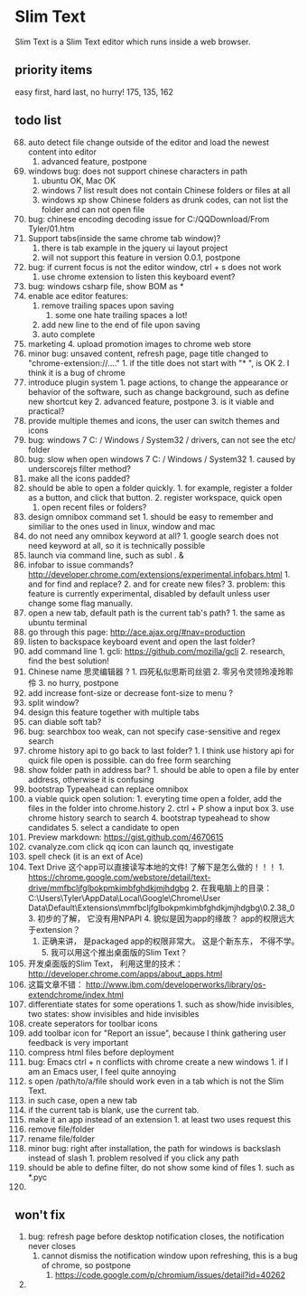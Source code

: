 # Slim Text

Slim Text is a Slim Text editor which runs inside a web browser.


## priority items

easy first, hard last, no hurry!
175, 135, 162


## todo list

68. auto detect file change outside of the editor and load the newest content into editor
    1. advanced feature, postpone
85. windows bug: does not support chinese characters in path
    1. ubuntu OK, Mac OK
    2. windows 7 list result does not contain Chinese folders or files at all
    3. windows xp show Chinese folders as drunk codes, can not list the folder and can not open file
86. bug: chinese encoding decoding issue for C:/QQDownload/From Tyler/01.htm
90. Support tabs(inside the same chrome tab window)?
    1. there is tab example in the jquery ui layout project
    2. will not support this feature in version 0.0.1, postpone
93. bug: if current focus is not the editor window, ctrl + s does not work
    1. use chrome extension to listen this keyboard event?
96. bug: windows csharp file, show BOM as *
97. enable ace editor features:
    1. remove trailing spaces upon saving
        1. some one hate trailing spaces a lot!
    2. add new line to the end of file upon saving
    4. auto complete
99. marketing
    4. upload promotion images to chrome web store
104. minor bug: unsaved content, refresh page, page title changed to "chrome-extension://...."
    1. if the title does not start with "* ", is OK
    2. I think it is a bug of chrome
105. introduce plugin system
    1. page actions, to change the appearance or behavior of the software, such as change background, such as define new shortcut key 
    2. advanced feature, postpone
    3. is it viable and practical?
107. provide multiple themes and icons, the user can switch themes and icons
111. bug: windows 7 C: / Windows / System32 / drivers, can not see the etc/ folder
112. bug: slow when open windows 7 C: / Windows / System32
    1. caused by underscorejs filter method?
115. make all the icons padded?
118. should be able to open a folder quickly.
    1. for example, register a folder as a button, and click that button.
    2. register workspace, quick open
        1. open recent files or folders?
120. design omnibox command set
    1. should be easy to remember and similiar to the ones used in linux, window and mac
123. do not need any omnibox keyword at all?
    1. google search does not need keyword at all, so it is technically possible
125. launch via command line, such as subl . &
132. infobar to issue commands? http://developer.chrome.com/extensions/experimental.infobars.html
    1. and for find and replace?
    2. and for create new files?
    3. problem: this feature is currently experimental, disabled by default unless user change some flag manually.
133. open a new tab, default path is the current tab's path?
    1. the same as ubuntu terminal
135. go through this page: http://ace.ajax.org/#nav=production
137. listen to backspace keyboard event and open the last folder?
140. add command line
    1. gcli: https://github.com/mozilla/gcli
    2. research, find the best solution!
141. Chinese name 思灵编辑器 ?
    1. 四死私似思斯司丝驷
    2. 零另令灵领玲凌玲聆伶
    3. no hurry, postpone
142. add increase font-size or decrease font-size to menu ?
151. split window?
  1. design this feature together with multiple tabs
155. can diable soft tab?
157. bug: searchbox too weak, can not specify case-sensitive and regex search
158. chrome history api to go back to last folder?
    1. I think use history api for quick file open is possible. can do free form searching
159. show folder path in address bar?
    1. should be able to open a file by enter address, otherwise it is confusing
160. bootstrap Typeahead can replace omnibox
161. a viable quick open solution: 
    1. everyting time open a folder, add the files in the folder into chrome.history
    2. ctrl + P show a input box
    3. use chrome history search to search
    4. bootstrap typeahead to show candidates
    5. select a candidate to open
162. Preview markdown: https://gist.github.com/4670615
163. cvanalyze.com click qq icon can launch qq, investigate
166. spell check (it is an ext of Ace)
167. Text Drive 这个app可以直接读写本地的文件! 了解下是怎么做的！！！
    1. https://chrome.google.com/webstore/detail/text-drive/mmfbcljfglbokpmkimbfghdkjmjhdgbg
    2. 在我电脑上的目录： C:\Users\Tyler\AppData\Local\Google\Chrome\User Data\Default\Extensions\mmfbcljfglbokpmkimbfghdkjmjhdgbg\0.2.38_0
    3. 初步的了解， 它没有用NPAPI
    4. 貌似是因为app的缘故？ app的权限远大于extension？
        1. 正确来讲， 是packaged app的权限非常大。 这是个新东东， 不得不学。
    5. 我可以用这个推出桌面版的Slim Text？
168. 开发桌面版的Slim Text， 利用这里的技术： http://developer.chrome.com/apps/about_apps.html
169. 这篇文章不错： http://www.ibm.com/developerworks/library/os-extendchrome/index.html
172. differentiate states for some operations
    1. such as show/hide invisibles, two states: show invisibles and hide invisibles
173. create seperators for toolbar icons
175. add toolbar icon for "Report an issue", because I think gathering user feedback is very important
176. compress html files before deployment
177. bug: Emacs ctrl + n conflicts with chrome create a new windows
    1. if I am an Emacs user, I feel quite annoying
179. s open /path/to/a/file should work even in a tab which is not the Slim Text.
  1. in such case, open a new tab
  2. if the current tab is blank, use the current tab.
180. make it an app instead of an extension
    1. at least two uses request this
182. remove file/folder
183. rename file/folder
184. minor bug: right after installation, the path for windows is backslash instead of slash
    1. problem resolved if you click any path
185. should be able to define filter, do not show some kind of files
    1. such as *.pyc
186. 


## won't fix

1. bug: refresh page before desktop notification closes, the notification never closes
    1. cannot dismiss the notification window upon refreshing, this is a bug of chrome, so postpone
        1. https://code.google.com/p/chromium/issues/detail?id=40262
2.
